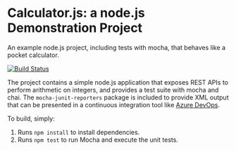 Calculator.js: a node.js Demonstration Project
==============================================
An example node.js project, including tests with mocha, that behaves like
a pocket calculator.

[![Build Status](https://stevew100.visualstudio.com/stevew100/_apis/build/status/stevew100.calculator?branchName=master)](https://stevew100.visualstudio.com/stevew100/_build/latest?definitionId=2&branchName=master)

The project contains a simple node.js application that exposes REST APIs
to perform arithmetic on integers, and provides a test suite with mocha
and chai.  The `mocha-junit-reporters` package is included to provide XML
output that can be presented in a continuous integration tool like
[Azure DevOps](https://azure.com/devops).

To build, simply:

1. Runs `npm install` to install dependencies.
2. Runs `npm test` to run Mocha and execute the unit tests.

